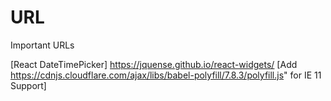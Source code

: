 # URL
Important URLs

[React DateTimePicker]
https://jquense.github.io/react-widgets/
[Add https://cdnjs.cloudflare.com/ajax/libs/babel-polyfill/7.8.3/polyfill.js" for IE 11 Support]

